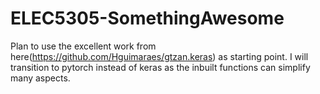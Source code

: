 # ELEC5305-SomethingAwesome

Plan to use the excellent work from here(https://github.com/Hguimaraes/gtzan.keras) as starting point. I will transition to pytorch instead of keras as the inbuilt functions can simplify many aspects.
